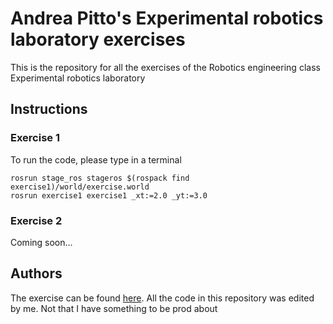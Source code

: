 # Andrea Pitto's Experimental robotics laboratory exercises
This is the repository for all the exercises of the Robotics engineering class Experimental robotics laboratory

## Instructions

### Exercise 1
To run the code, please type in a terminal
```
rosrun stage_ros stageros $(rospack find exercise1)/world/exercise.world
rosrun exercise1 exercise1 _xt:=2.0 _yt:=3.0
```

### Exercise 2
Coming soon...

## Authors
The exercise can be found [here](https://github.com/CarmineD8/exp-lab-exercises). All the code in this repository was edited by me. Not that I have something to be prod about
